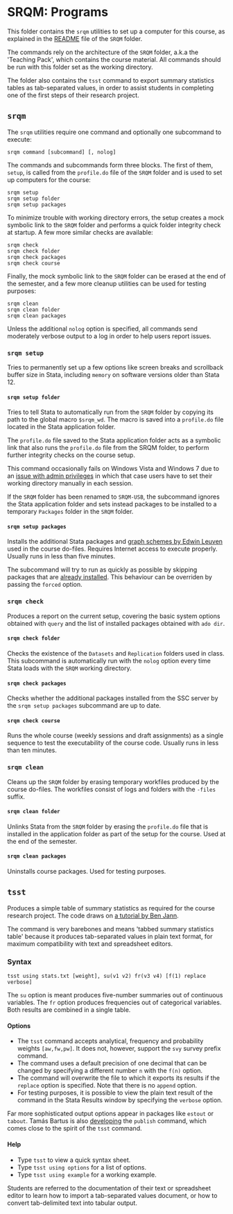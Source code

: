 # SRQM: Programs

This folder contains the `srqm` utilities to set up a computer for this course, as explained in the [README](https://github.com/briatte/srqm/blob/master/README.md) file of the `SRQM` folder.

The commands rely on the architecture of the `SRQM` folder, a.k.a the 'Teaching Pack', which contains the course material. All commands should be run with this folder set as the working directory. 

The folder also contains the `tsst` command to export summary statistics tables as tab-separated values, in order to assist students in completing one of the first steps of their research project.

## `srqm`

The `srqm` utilities require one command and optionally one subcommand to execute:

	srqm command [subcommand] [, nolog]

The commands and subcommands form three blocks. The first of them, `setup`, is called from the `profile.do` file of the `SRQM` folder and is used to set up computers for the course:

	srqm setup
	srqm setup folder
	srqm setup packages

To minimize trouble with working directory errors, the setup creates a mock symbolic link to the `SRQM` folder and performs a quick folder integrity check at startup. A few more similar checks are available:

	srqm check
	srqm check folder
	srqm check packages
	srqm check course

Finally, the mock symbolic link to the `SRQM` folder can be erased at the end of the semester, and a few more cleanup utilities can be used for testing purposes:

	srqm clean
	srqm clean folder
	srqm clean packages

Unless the additional `nolog` option is specified, all commands send moderately verbose output to a log in order to help users report issues.

### `srqm setup`

Tries to permanently set up a few options like screen breaks and scrollback buffer size in Stata, including `memory` on software versions older than Stata 12.

#### `srqm setup folder`

Tries to tell Stata to automatically run from the `SRQM` folder by copying its path to the global macro `$srqm_wd`. The macro is saved into a `profile.do` file located in the Stata application folder.

The `profile.do` file saved to the Stata application folder acts as a symbolic link that also runs the `profile.do` file from the SRQM folder, to perform further integrity checks on the course setup.

This command occasionally fails on Windows Vista and Windows 7 due to an [issue with admin privileges](http://www.stata.com/support/faqs/windows/updating-on-vista/) in which that case users have to set their working directory manually in each session.

If the `SRQM` folder has been renamed to `SRQM-USB`, the subcommand ignores the Stata application folder and sets instead packages to be installed to a temporary `Packages` folder in the `SRQM` folder.

#### `srqm setup packages`

Installs the additional Stata packages and [graph schemes by Edwin Leuven](http://leuven.economists.nl/stata.php) used in the course do-files. Requires Internet access to execute properly. Usually runs in less than five minutes.

The subcommand will try to run as quickly as possible by skipping packages that are [already installed](http://www.stata.com/statalist/archive/2009-12/msg00493.html). This behaviour can be overriden by passing the `forced` option.

### `srqm check`

Produces a report on the current setup, covering the basic system options obtained with `query` and the list of installed packages obtained with `ado dir`.

#### `srqm check folder`

Checks the existence of the `Datasets` and `Replication` folders used in class. This subcommand is automatically run with the `nolog` option every time Stata loads with the `SRQM` working directory.

#### `srqm check packages`

Checks whether the additional packages installed from the SSC server by the `srqm setup packages` subcommand are up to date.

#### `srqm check course`

Runs the whole course (weekly sessions and draft assignments) as a single sequence to test the executability of the course code. Usually runs in less than ten minutes.

### `srqm clean`

Cleans up the `SRQM` folder by erasing temporary workfiles produced by the course do-files. The workfiles consist of logs and folders with the `-files` suffix.

#### `srqm clean folder`	

Unlinks Stata from the `SRQM` folder by erasing the `profile.do` file that is installed in the application folder as part of the setup for the course. Used at the end of the semester.

#### `srqm clean packages`

Uninstalls course packages. Used for testing purposes.

## `tsst`

Produces a simple table of summary statistics as required for the course research project. The code draws on [a tutorial by Ben Jann](http://www.stata.com/meeting/uk09/uk09_jann.pdf).

The command is very barebones and means 'tabbed summary statistics table' because it produces tab-separated values in plain text format, for maximum compatibility with text and spreadsheet editors.

### Syntax

	tsst using stats.txt [weight], su(v1 v2) fr(v3 v4) [f(1) replace verbose]

The `su` option is meant produces five-number summaries out of continuous variables. The `fr` option produces frequencies out of categorical variables. Both results are combined in a single table.

#### Options

- The `tsst` command accepts analytical, frequency and probability weights `[aw,fw,pw]`. It does not, however, support the `svy` survey prefix command.
- The command uses a default precision of one decimal that can be changed by specifying a different number `n` with the `f(n)` option.
- The command will overwrite the file to which it exports its results if the `replace` option is specified. Note that there is no `append` option.
- For testing purposes, it is possible to view the plain text result of the command in the Stata Results window by specifying the `verbose` option.

Far more sophisticated output options appear in packages like `estout` or `tabout`. Tamás Bartus is also [developing](http://web.uni-corvinus.hu/bartus/publish.php) the `publish` command, which comes close to the spirit of the `tsst` command.

#### Help

- Type `tsst` to view a quick syntax sheet.
- Type `tsst using options` for a list of options.
- Type `tsst using example` for a working example.

Students are referred to the documentation of their text or spreadsheet editor to learn how to import a tab-separated values document, or how to convert tab-delimited text into tabular output.
